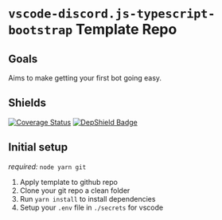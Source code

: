 # `vscode-discord.js-typescript-bootstrap` Template Repo

## Goals

Aims to make getting your first bot going easy.

## Shields

[![Coverage Status](https://coveralls.io/repos/github/Charisma-Bonus/vscode-discord.js-typescript-bootstrap/badge.svg?branch=main)](https://coveralls.io/github/Charisma-Bonus/vscode-discord.js-typescript-bootstrap?branch=main) [![DepShield Badge](https://depshield.sonatype.org/badges/Charisma-Bonus/vscode-discord.js-typescript-bootstrap/depshield.svg)](https://depshield.github.io)

## Initial setup

  _required:_ `node yarn git`

  1) Apply template to github repo
  2) Clone your git repo a clean folder
  3) Run `yarn install` to install dependencies
  4) Setup your `.env` file in `./secrets` for vscode
